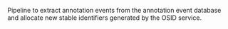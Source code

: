 Pipeline to extract annotation events from the annotation event database and allocate new stable identifiers generated by the OSID service. 
